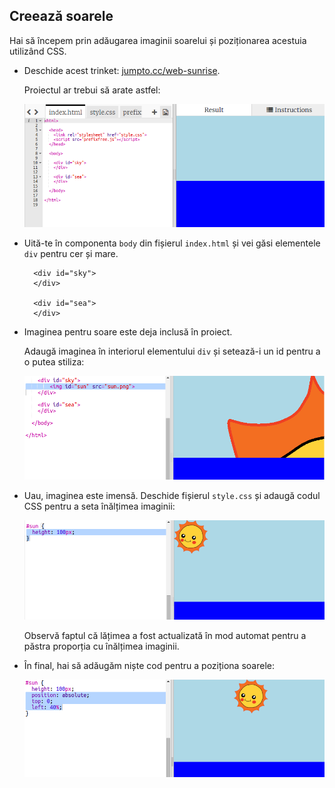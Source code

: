 ## Creează soarele

Hai să începem prin adăugarea imaginii soarelui și poziționarea acestuia utilizând CSS.

+ Deschide acest trinket: <a href="http://jumpto.cc/web-sunrise" target="_blank">jumpto.cc/web-sunrise</a>.
    
    Proiectul ar trebui să arate astfel:
    
    ![captură de ecran](images/sunrise-starter.png)

+ Uită-te în componenta `body` din fișierul `index.html` și vei găsi elementele `div` pentru cer și mare.
    
        <div id="sky">
        </div>
        
        <div id="sea">
        </div>
        

+ Imaginea pentru soare este deja inclusă în proiect.
    
    Adaugă imaginea în interiorul elementului `div` și setează-i un id pentru a o putea stiliza:
    
    ![captură de ecran](images/sunrise-sun-image.png)

+ Uau, imaginea este imensă. Deschide fișierul `style.css` și adaugă codul CSS pentru a seta înălțimea imaginii:
    
    ![captură de ecran](images/sunrise-sun-height.png)
    
    Observă faptul că lățimea a fost actualizată în mod automat pentru a păstra proporția cu înălțimea imaginii.

+ În final, hai să adăugăm niște cod pentru a poziționa soarele:
    
    ![captură de ecran](images/sunrise-sun-position.png)